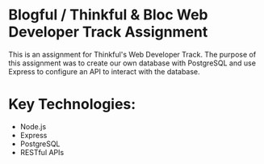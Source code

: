 # Blogful / Thinkful & Bloc Web Developer Track Assignment
This is an assignment for Thinkful's Web Developer Track.
The purpose of this assignment was to create our own database with
PostgreSQL and use Express to configure an API to interact with
the database. 

# Key Technologies: <br>
<ul>
  <li>Node.js</li>
  <li>Express</li>
  <li>PostgreSQL</li>
  <li>RESTful APIs</li>
</ul>
